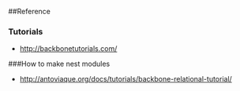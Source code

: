 ##Reference

### Tutorials
* <http://backbonetutorials.com/>


###How to make nest modules
* <http://antoviaque.org/docs/tutorials/backbone-relational-tutorial/>